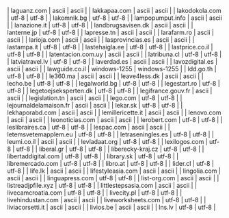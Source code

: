 | laguanz.com | ascii | ascii |
| lakkapaa.com | ascii | ascii |
| lakodokola.com | utf-8 | utf-8 |
| lakomnik.bg | utf-8 | utf-8 |
| lampopumput.info | ascii | ascii |
| lanazione.it | utf-8 | utf-8 |
| landbrugsavisen.dk | ascii | ascii |
| lanterne.jp | utf-8 | utf-8 |
| lapresse.tn | ascii | ascii |
| larafarm.ro | ascii | ascii |
| larioja.com | ascii | ascii |
| lasprovincias.es | ascii | ascii |
| lastampa.it | utf-8 | utf-8 |
| lastehaigla.ee | utf-8 | utf-8 |
| lastprice.co.il | utf-8 | utf-8 |
| latentacion.com.uy | ascii | ascii |
| latribuna.cl | utf-8 | utf-8 |
| latviatravel.lv | utf-8 | utf-8 |
| laverdad.es | ascii | ascii |
| lavozdigital.es | ascii | ascii |
| lawguide.co.il | windows-1255 | windows-1255 |
| ldd.go.th | utf-8 | utf-8 |
| le360.ma | ascii | ascii |
| leave4less.dk | ascii | ascii |
| lecho.be | utf-8 | utf-8 |
| legalworld.bg | utf-8 | utf-8 |
| legestart.ro | utf-8 | utf-8 |
| legetoejseksperten.dk | utf-8 | utf-8 |
| legifrance.gouv.fr | ascii | ascii |
| legislation.tn | ascii | ascii |
| lego.com | utf-8 | utf-8 |
| lejournaldelamaison.fr | ascii | ascii |
| lekar.sk | utf-8 | utf-8 |
| lekhaporabd.com | ascii | ascii |
| lemillericette.it | ascii | ascii |
| lenovo.com | ascii | ascii |
| leonoticias.com | ascii | ascii |
| lerobert.com | utf-8 | utf-8 |
| leslibraires.ca | utf-8 | utf-8 |
| lespac.com | ascii | ascii |
| letemsvetemapplem.eu | utf-8 | utf-8 |
| letraseningles.es | utf-8 | utf-8 |
| leumi.co.il | ascii | ascii |
| levladaat.org | utf-8 | utf-8 |
| lexilogos.com | utf-8 | utf-8 |
| liberal.gr | utf-8 | utf-8 |
| liberecky-kraj.cz | utf-8 | utf-8 |
| libertaddigital.com | utf-8 | utf-8 |
| library.sk | utf-8 | utf-8 |
| libremercado.com | utf-8 | utf-8 |
| libro.at | utf-8 | utf-8 |
| lider.cl | utf-8 | utf-8 |
| life.lk | ascii | ascii |
| lifestyleasia.com | ascii | ascii |
| lingolia.com | ascii | ascii |
| linguapress.com | utf-8 | utf-8 |
| list-org.com | ascii | ascii |
| listreadjpfile.xyz | utf-8 | utf-8 |
| littlestepsasia.com | ascii | ascii |
| livecamcroatia.com | utf-8 | utf-8 |
| livecity.pl | utf-8 | utf-8 |
| livehindustan.com | ascii | ascii |
| liveworksheets.com | utf-8 | utf-8 |
| liviacorsetti.it | ascii | ascii |
| livios.be | ascii | ascii |
| lns.lv | utf-8 | utf-8 |
